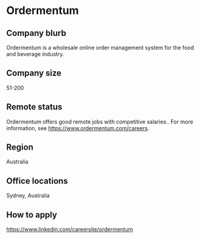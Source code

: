 
# Ordermentum

## Company blurb

Ordermentum is a wholesale online order management system for the food and beverage industry.

## Company size

51-200

## Remote status

Ordermentum offers good remote jobs with competitive salaries.. For more information, see https://www.ordermentum.com/careers.

## Region

Australia

## Office locations

Sydney, Australia

## How to apply

https://www.linkedin.com/careersite/ordermentum
